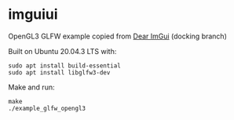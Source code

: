 # imguiui

OpenGL3 GLFW example copied from [Dear ImGui](https://github.com/ocornut/imgui) (docking branch)

Built on Ubuntu 20.04.3 LTS with:
```
sudo apt install build-essential
sudo apt install libglfw3-dev
```

Make and run:
```
make
./example_glfw_opengl3
```

